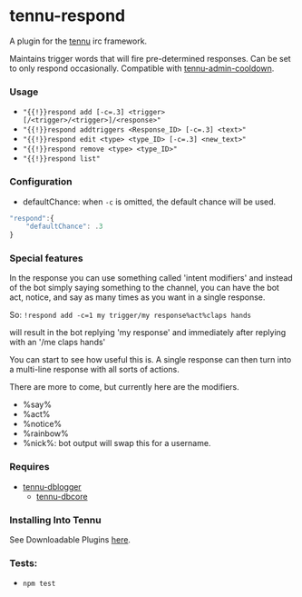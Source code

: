 # tennu-respond

A plugin for the [tennu](https://github.com/Tennu/tennu) irc framework.

Maintains trigger words that will fire pre-determined responses. Can be set to only respond occasionally. Compatible with [tennu-admin-cooldown](https://github.com/LordWingZero/tennu-admin-cooldown).

### Usage
- ```"{{!}}respond add [-c=.3] <trigger>[/<trigger>/<trigger>]/<response>"```
- ```"{{!}}respond addtriggers <Response_ID> [-c=.3] <text>"```
- ```"{{!}}respond edit <type> <type_ID> [-c=.3] <new_text>"```
- ```"{{!}}respond remove <type> <type_ID>"```
- ```"{{!}}respond list"```

### Configuration
- defaultChance: when ```-c``` is omitted, the default chance will be used.

```Javascript
"respond":{
    "defaultChance": .3
}
```

### Special features
In the response you can use something called 'intent modifiers' and instead of the bot simply saying something to the channel, you can have the bot act, notice, and say as many times as you want in a single response.

So: ```!respond add -c=1 my trigger/my response%act%claps hands```

will result in the bot replying 'my response' and immediately after replying with an '/me claps hands'

You can start to see how useful this is. A single response can then turn into a multi-line response with all sorts of actions.

There are more to come, but currently here are the modifiers.

- %say%
- %act%
- %notice%
- %rainbow%
- %nick%: bot output will swap this for a username.


### Requires
- [tennu-dblogger](https://github.com/LordWingZero/tennu-dblogger)
  - [tennu-dbcore](https://github.com/LordWingZero/tennu-dbcore)


### Installing Into Tennu

See Downloadable Plugins [here](https://tennu.github.io/plugins/).

### Tests:

- ```npm test```